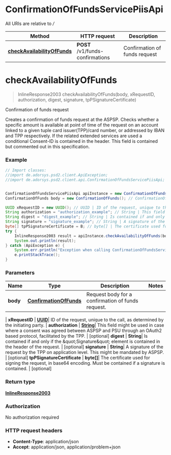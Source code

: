 # ConfirmationOfFundsServicePiisApi

All URIs are relative to */*

Method | HTTP request | Description
------------- | ------------- | -------------
[**checkAvailabilityOfFunds**](ConfirmationOfFundsServicePiisApi.md#checkAvailabilityOfFunds) | **POST** /v1/funds-confirmations | Confirmation of funds request

<a name="checkAvailabilityOfFunds"></a>
# **checkAvailabilityOfFunds**
> InlineResponse2003 checkAvailabilityOfFunds(body, xRequestID, authorization, digest, signature, tpPSignatureCertificate)

Confirmation of funds request

Creates a confirmation of funds request at the ASPSP. Checks whether a specific amount is available at point of time of the request on an account linked to a given tuple card issuer(TPP)/card number, or addressed by IBAN and TPP respectively. If the related extended services are used a conditional Consent-ID is contained in the header. This field is contained but commented out in this specification.

### Example
```java
// Import classes:
//import de.adorsys.psd2.client.ApiException;
//import de.adorsys.psd2.client.api.ConfirmationOfFundsServicePiisApi;


ConfirmationOfFundsServicePiisApi apiInstance = new ConfirmationOfFundsServicePiisApi();
ConfirmationOfFunds body = new ConfirmationOfFunds(); // ConfirmationOfFunds | Request body for a confirmation of funds request.

UUID xRequestID = new UUID(); // UUID | ID of the request, unique to the call, as determined by the initiating party.
String authorization = "authorization_example"; // String | This field  might be used in case where a consent was agreed between ASPSP and PSU through an OAuth2 based protocol, facilitated by the TPP. 
String digest = "digest_example"; // String | Is contained if and only if the \"Signature\" element is contained in the header of the request.
String signature = "signature_example"; // String | A signature of the request by the TPP on application level. This might be mandated by ASPSP. 
byte[] tpPSignatureCertificate = B; // byte[] | The certificate used for signing the request, in base64 encoding. Must be contained if a signature is contained. 
try {
    InlineResponse2003 result = apiInstance.checkAvailabilityOfFunds(body, xRequestID, authorization, digest, signature, tpPSignatureCertificate);
    System.out.println(result);
} catch (ApiException e) {
    System.err.println("Exception when calling ConfirmationOfFundsServicePiisApi#checkAvailabilityOfFunds");
    e.printStackTrace();
}
```

### Parameters

Name | Type | Description  | Notes
------------- | ------------- | ------------- | -------------
 **body** | [**ConfirmationOfFunds**](ConfirmationOfFunds.md)| Request body for a confirmation of funds request.
 |
 **xRequestID** | [**UUID**](.md)| ID of the request, unique to the call, as determined by the initiating party. |
 **authorization** | [**String**](.md)| This field  might be used in case where a consent was agreed between ASPSP and PSU through an OAuth2 based protocol, facilitated by the TPP.  | [optional]
 **digest** | **String**| Is contained if and only if the \&quot;Signature\&quot; element is contained in the header of the request. | [optional]
 **signature** | **String**| A signature of the request by the TPP on application level. This might be mandated by ASPSP.  | [optional]
 **tpPSignatureCertificate** | **byte[]**| The certificate used for signing the request, in base64 encoding. Must be contained if a signature is contained.  | [optional]

### Return type

[**InlineResponse2003**](InlineResponse2003.md)

### Authorization

No authorization required

### HTTP request headers

 - **Content-Type**: application/json
 - **Accept**: application/json, application/problem+json

